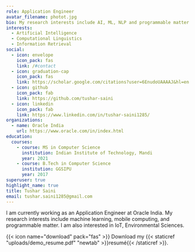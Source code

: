 ```yaml
---
role: Application Engineer
avatar_filename: photot.jpg
bio: My research interests include AI, ML, NLP and programmable matter.
interests:
  - Artificial Intelligence
  - Computational Linguistics
  - Information Retrieval
social:
  - icon: envelope
    icon_pack: fas
    link: /#contact
  - icon: graduation-cap
    icon_pack: fas
    link: https://scholar.google.com/citations?user=6EnudoUAAAAJ&hl=en
  - icon: github
    icon_pack: fab
    link: https://github.com/tushar-saini
  - icon: linkedin
    icon_pack: fab
    link: https://www.linkedin.com/in/tushar-saini1285/
organizations:
  - name: Oracle India
    url: https://www.oracle.com/in/index.html
education:
  courses:
    - course: MS in Computer Science
      institution: Indian Institute of Technology, Mandi
      year: 2021
    - course: B.Tech in Computer Science
      institution: GGSIPU
      year: 2017
superuser: true
highlight_name: true
title: Tushar Saini
email: tushar.saini1285@gmail.com
---
```

I am currently working as an Application Engineer at Oracle India. My research interests include machine learning, mobile computing, and programmable matter. I am also interested in IoT, Environmental Sciences.

{{< icon name="download" pack="fas" >}} Download my {{< staticref "uploads/demo_resume.pdf" "newtab" >}}resumé{{< /staticref >}}.